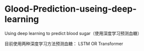 # Glood-Prediction-useing-deep-learning
Using deep learning to predict blood sugar（使用深度学习预测血糖）

目前使用两种深度学习方法预测血糖：
LSTM OR Transformer
